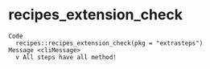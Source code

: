 # recipes_extension_check

    Code
      recipes::recipes_extension_check(pkg = "extrasteps")
    Message <cliMessage>
      v All steps have all method!

